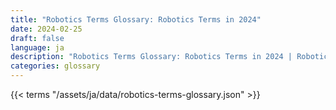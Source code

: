```yaml
---
title: "Robotics Terms Glossary: Robotics Terms in 2024"  
date: 2024-02-25
draft: false
language: ja
description: "Robotics Terms Glossary: Robotics Terms in 2024 | Robotics Terms Glossary"
categories: glossary
---
```


{{< terms "/assets/ja/data/robotics-terms-glossary.json" >}}